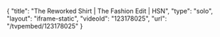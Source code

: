 {
    "title": "The Reworked Shirt | The Fashion Edit | HSN",
    "type": "solo",
    "layout": "iframe-static",
    "videoId": "123178025",
    "url": "\/tvpembed\/123178025"
}